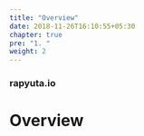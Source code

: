 ```yaml
---
title: "Overview"
date: 2018-11-26T16:10:55+05:30
chapter: true
pre: "1. "
weight: 2
---
```


### rapyuta.io

# Overview
